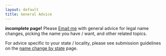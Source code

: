 ```yaml
---
layout: default
title: General Advice
---
```


**incomplete page!**
Please [Email me](estone@middlebury.edu) with general advice for legal name changes, picking the name you have / want, and other related topics.

For advice specific to your state / locality, please see submission guidelines on the [name change by state](statedirectory/statedirectory.md) page.
